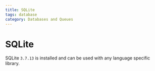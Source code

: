 ```yaml
---
title: SQLite
tags: database
category: Databases and Queues
---
```


# SQLite

SQLite ```3.7.13``` is installed and can be used with any language specific library.
